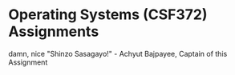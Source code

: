 # Operating Systems (CSF372) Assignments
damn, nice
"Shinzo Sasagayo!" - Achyut Bajpayee, Captain of this Assignment 
